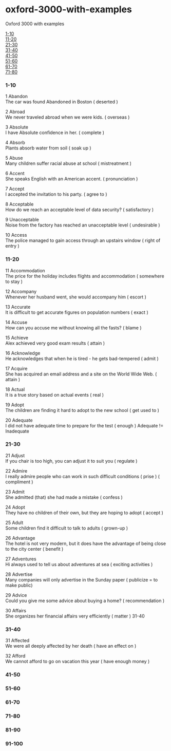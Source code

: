 # oxford-3000-with-examples
Oxford 3000 with examples

[1-10](#1-10)  
[11-20](#11-20)  
[21-30](#21-30)  
[31-40](#31-40)  
[41-50](#41-50)  
[51-60](#51-60)  
[61-70](#61-70)  
[71-80](#71-80)  

### 1-10

1 Abandon  
The car was found Abandoned in Boston ( deserted )

2 Abroad  
We never traveled abroad when we were kids. ( overseas )

3 Absolute  
I have Absolute confidence in her. ( complete )

4 Absorb  
Plants absorb water from soil ( soak up )

5 Abuse  
Many children suffer racial abuse at school ( mistreatment )

6 Accent  
She speaks English with an American accent. ( pronunciation )

7 Accept  
I accepted the invitation to his party. ( agree to )

8 Acceptable  
How do we reach an acceptable level of data security? ( satisfactory )

9 Unacceptable  
Noise from the factory has reached an unacceptable level ( undesirable )

10 Access  
The police managed to gain access through an upstairs window ( right of entry )

### 11-20

11 Accommodation  
The price for the holiday includes flights and accommodation ( somewhere to stay )

12 Accompany  
Whenever her husband went, she would accompany him ( escort )

13 Accurate  
It is difficult to get accurate figures on population numbers ( exact )

14 Accuse  
How can you accuse me without knowing all the fasts? ( blame )

15 Achieve  
Alex achieved very good exam results ( attain )

16 Acknowledge  
He acknowledges that when he is tired - he gets bad-tempered ( admit )

17 Acquire  
She has acquired an email address and a site on the World Wide Web. ( attain )

18 Actual  
It is a true story based on actual events ( real )

19 Adopt  
The children are finding it hard to adopt to the new school ( get used to )

20 Adequate  
I did not have adequate time to prepare for the test ( enough )
Adequate != Inadequate

### 21-30

21 Adjust  
If you chair is too high, you can adjust it to suit you ( regulate )

22 Admire  
I really admire people who can work in such difficult conditions ( prise ) ( compliment )

23 Admit  
She admitted (that) she had made a mistake ( confess )

24 Adopt  
They have no children of their own, but they are hoping to adopt ( accept )

25 Adult  
Some children find it difficult to talk to adults ( grown-up )

26 Advantage  
The hotel is not very modern, but it does have the advantage of being close to the city center ( benefit )

27 Adventures  
Hi always used to tell us about adventures at sea ( exciting activities )

28 Advertise  
Many companies will only advertise in the Sunday paper ( publicize = to  make public)

29 Advice  
Could you give me some advice about buying a home? ( recommendation )

30 Affairs  
She organizes her financial affairs very efficiently ( matter )
31-40

### 31-40

31 Affected  
We were all deeply affected by her death ( have an effect on )

32 Afford  
We cannot afford to go on vacation this year ( have enough money )

### 41-50



### 51-60



### 61-70



### 71-80



### 81-90



### 91-100



